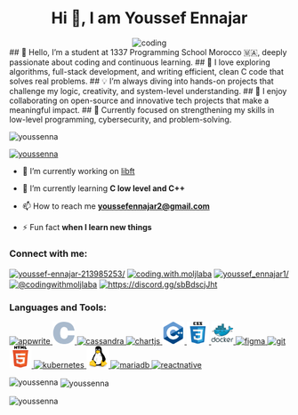 <!-- Banner -->


<h1 align="center">Hi 👋, I am Youssef Ennajar</h1> 


<div align="center"><img alt="coding" width="600" src="https://badge.mediaplus.ma/binary/yousenna" /></div>
## 👋 Hello, I’m a student at 1337 Programming School Morocco 🇲🇦, deeply passionate about coding and continuous learning.
## 🚀 I love exploring algorithms, full-stack development, and writing efficient, clean C code that solves real problems.
## 💡 I’m always diving into hands-on projects that challenge my logic, creativity, and system-level understanding.
## 🤝 I enjoy collaborating on open-source and innovative tech projects that make a meaningful impact.
## 🌱 Currently focused on strengthening my skills in low-level programming, cybersecurity, and problem-solving.

<p align="left"> <img src="https://komarev.com/ghpvc/?username=youssenna&label=Profile%20views&color=0e75b6&style=flat" alt="youssenna" /> </p>

<p align="left"> <a href="https://github.com/ryo-ma/github-profile-trophy"><img src="https://github-profile-trophy.vercel.app/?username=youssenna" alt="youssenna" /></a> </p>

- 🔭 I’m currently working on [libft](https://cdn.intra.42.fr/pdf/pdf/170498/en.subject.pdf)

- 🌱 I’m currently learning **C low level and C++**

- 📫 How to reach me **youssefennajar2@gmail.com**

- ⚡ Fun fact **when I learn new things**

<h3 align="left">Connect with me:</h3>
<p align="left">
<p align="left">
<a href="https://linkedin.com/in/youssef-ennajar-213985253/" target="blank"><img align="center" src="https://raw.githubusercontent.com/rahuldkjain/github-profile-readme-generator/master/src/images/icons/Social/linked-in-alt.svg" alt="youssef-ennajar-213985253/" height="30" width="40" /></a>
<a href="https://fb.com/coding.with.moljlaba" target="blank"><img align="center" src="https://raw.githubusercontent.com/rahuldkjain/github-profile-readme-generator/master/src/images/icons/Social/facebook.svg" alt="coding.with.moljlaba" height="30" width="40" /></a>
<a href="https://instagram.com/youssef_ennajar1/" target="blank"><img align="center" src="https://raw.githubusercontent.com/rahuldkjain/github-profile-readme-generator/master/src/images/icons/Social/instagram.svg" alt="youssef_ennajar1/" height="30" width="40" /></a>
<a href="https://youtube.com/@codingwithmoljlaba?si=C285JrhPtoZ122wl" target="blank"><img align="center" src="https://raw.githubusercontent.com/rahuldkjain/github-profile-readme-generator/master/src/images/icons/Social/youtube.svg" alt="@codingwithmoljlaba" height="30" width="40" /></a>
<a href="https://discord.gg/https://discord.gg/sbBdscjJht" target="blank"><img align="center" src="https://raw.githubusercontent.com/rahuldkjain/github-profile-readme-generator/master/src/images/icons/Social/discord.svg" alt="https://discord.gg/sbBdscjJht" height="30" width="40" /></a>
</p>


<h3 align="left">Languages and Tools:</h3>
<p align="left"> <a href="https://appwrite.io" target="_blank" rel="noreferrer"> <img src="https://www.vectorlogo.zone/logos/appwriteio/appwriteio-icon.svg" alt="appwrite" width="40" height="40"/> </a> <a href="https://www.cprogramming.com/" target="_blank" rel="noreferrer"> <img src="https://raw.githubusercontent.com/devicons/devicon/master/icons/c/c-original.svg" alt="c" width="40" height="40"/> </a> <a href="https://cassandra.apache.org/" target="_blank" rel="noreferrer"> <img src="https://www.vectorlogo.zone/logos/apache_cassandra/apache_cassandra-icon.svg" alt="cassandra" width="40" height="40"/> </a> <a href="https://www.chartjs.org" target="_blank" rel="noreferrer"> <img src="https://www.chartjs.org/media/logo-title.svg" alt="chartjs" width="40" height="40"/> </a> <a href="https://www.w3schools.com/cpp/" target="_blank" rel="noreferrer"> <img src="https://raw.githubusercontent.com/devicons/devicon/master/icons/cplusplus/cplusplus-original.svg" alt="cplusplus" width="40" height="40"/> </a> <a href="https://www.w3schools.com/css/" target="_blank" rel="noreferrer"> <img src="https://raw.githubusercontent.com/devicons/devicon/master/icons/css3/css3-original-wordmark.svg" alt="css3" width="40" height="40"/> </a> <a href="https://www.docker.com/" target="_blank" rel="noreferrer"> <img src="https://raw.githubusercontent.com/devicons/devicon/master/icons/docker/docker-original-wordmark.svg" alt="docker" width="40" height="40"/> </a> <a href="https://www.figma.com/" target="_blank" rel="noreferrer"> <img src="https://www.vectorlogo.zone/logos/figma/figma-icon.svg" alt="figma" width="40" height="40"/> </a> <a href="https://git-scm.com/" target="_blank" rel="noreferrer"> <img src="https://www.vectorlogo.zone/logos/git-scm/git-scm-icon.svg" alt="git" width="40" height="40"/> </a> <a href="https://www.w3.org/html/" target="_blank" rel="noreferrer"> <img src="https://raw.githubusercontent.com/devicons/devicon/master/icons/html5/html5-original-wordmark.svg" alt="html5" width="40" height="40"/> </a> <a href="https://kubernetes.io" target="_blank" rel="noreferrer"> <img src="https://www.vectorlogo.zone/logos/kubernetes/kubernetes-icon.svg" alt="kubernetes" width="40" height="40"/> </a> <a href="https://www.linux.org/" target="_blank" rel="noreferrer"> <img src="https://raw.githubusercontent.com/devicons/devicon/master/icons/linux/linux-original.svg" alt="linux" width="40" height="40"/> </a> <a href="https://mariadb.org/" target="_blank" rel="noreferrer"> <img src="https://www.vectorlogo.zone/logos/mariadb/mariadb-icon.svg" alt="mariadb" width="40" height="40"/> </a> <a href="https://reactnative.dev/" target="_blank" rel="noreferrer"> <img src="https://reactnative.dev/img/header_logo.svg" alt="reactnative" width="40" height="40"/> </a> </p>

<p><img align="left" src="https://github-readme-stats.vercel.app/api/top-langs?username=youssenna&show_icons=true&locale=en&layout=compact" alt="youssenna" /></p>

<p>&nbsp;<img align="center" src="https://github-readme-stats.vercel.app/api?username=youssenna&show_icons=true&locale=en" alt="youssenna" /></p>

<p><img align="center" src="https://github-readme-streak-stats.herokuapp.com/?user=youssenna&" alt="youssenna" /></p>

